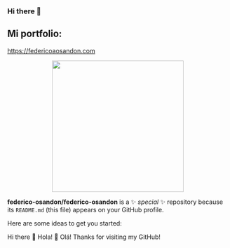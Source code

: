 ### Hi there 👋
## Mi portfolio: 
https://federicoaosandon.com
<p align="center"> <img src='https://user-images.githubusercontent.com/48523760/157900589-06f858a2-a7cc-46e3-9ca0-062505040989.png' width='300px' /> </p>

**federico-osandon/federico-osandon** is a ✨ _special_ ✨ repository because its `README.md` (this file) appears on your GitHub profile.

Here are some ideas to get you started:

Hi there 👋 Hola! 👋 Olá!
Thanks for visiting my GitHub!



